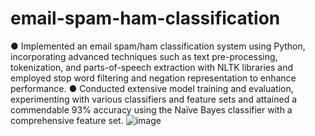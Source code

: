 # email-spam-ham-classification
●	Implemented an email spam/ham classification system using Python, incorporating advanced techniques such as text pre-processing, tokenization, and parts-of-speech extraction with NLTK libraries and employed stop word filtering and negation representation to enhance performance.
●	Conducted extensive model training and evaluation, experimenting with various classifiers and feature sets and attained a commendable 93% accuracy using the Naïve Bayes classifier with a comprehensive feature set.
![image](https://github.com/sisirapathakamuri/email-spam-ham-classification/assets/149529159/5c278789-5e49-465d-97ed-be6639207e7b)
